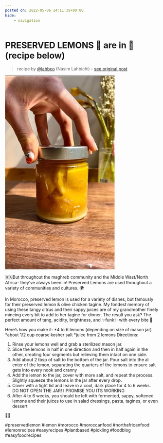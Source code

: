 ```yaml
---
posted on: 2022-05-06 14:11:38+00:00
hide:
    - navigation
---
```


# PRESERVED LEMONS 🍋 are in 🫦 (recipe below) 

> recipe by [@lahbco](https://www.instagram.com/lahbco/) 
(Nasim Lahbichi) - [see original post](https://instagram.com/p/CdOC9AdFYY_)

![](../img/lahbco_06-05-2022_1405.png)


🇲🇦But throughout the maghreb community and the Middle Wast/North Africa- they’ve always been in! Preserved Lemons are used throughout a variety of communities and cultures. 🌍

In Morocco, preserved lemon is used for a variety of dishes, but famously for their preserved lemon & olive chicken tagine. My fondest memory of using these tangy citrus and their sappy juices are of my grandmother finely mincing every bit to add to her tagine for dinner. The result you ask? The perfect amount of tang, acidity, brightness, and ✨funk✨ with every bite 🫦

Here’s how you make it:
*4 to 6 lemons (depending on size of mason jar)
*about 1/2 cup coarse kosher salt
*juice from 2 lemons
Directions:
1. Rinse your lemons well and grab a sterilized mason jar. 
2. Slice the lemons in half in one direction and then in half again in the other, creating four segments but relieving them intact on one side.
3. Add about 2 tbsp of salt to the bottom of the jar. Pour salt into the al enter of the lemon, separating the quarters of the lemons to ensure salt gets into every nook and cranny
3. Add the lemon to the jar, cover with more salt, and repeat the process. Slightly squeeze the lemons in the jar after every drop.
4. Cover with a tight lid and leave in a cool, dark place for 4 to 6 weeks. DO NOT OPEN THE JAR! I PROMISE YOU ITS WORKING
5. After 4 to 6 weeks, you should be left with fermented, sappy, softened lemons and their juices to use in salad dressings, pasta, tagines, or even dessert

🫶🏻

\#preservedlemon \#lemon \#morocco \#moroccanfood \#northafricanfood \#lemonrecipes \#easyrecipes \#plantbased \#pickling \#foodblog \#easyfoodrecipes 